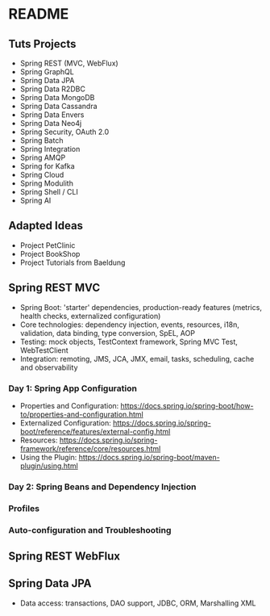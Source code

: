# README

## Tuts Projects
- Spring REST (MVC, WebFlux)
- Spring GraphQL
- Spring Data JPA
- Spring Data R2DBC
- Spring Data MongoDB
- Spring Data Cassandra
- Spring Data Envers
- Spring Data Neo4j
- Spring Security, OAuth 2.0
- Spring Batch
- Spring Integration
- Spring AMQP
- Spring for Kafka
- Spring Cloud
- Spring Modulith
- Spring Shell / CLI
- Spring AI

## Adapted Ideas
- Project PetClinic
- Project BookShop
- Project Tutorials from Baeldung

## Spring REST MVC
- Spring Boot: 'starter' dependencies, production-ready features (metrics, health checks, externalized configuration)
- Core technologies: dependency injection, events, resources, i18n, validation, data binding, type conversion, SpEL, AOP
- Testing: mock objects, TestContext framework, Spring MVC Test, WebTestClient
- Integration: remoting, JMS, JCA, JMX, email, tasks, scheduling, cache and observability

### Day 1: Spring App Configuration
- Properties and Configuration: https://docs.spring.io/spring-boot/how-to/properties-and-configuration.html
- Externalized Configuration: https://docs.spring.io/spring-boot/reference/features/external-config.html
- Resources: https://docs.spring.io/spring-framework/reference/core/resources.html
- Using the Plugin: https://docs.spring.io/spring-boot/maven-plugin/using.html

### Day 2: Spring Beans and Dependency Injection

### Profiles

### Auto-configuration and Troubleshooting

## Spring REST WebFlux

## Spring Data JPA
- Data access: transactions, DAO support, JDBC, ORM, Marshalling XML